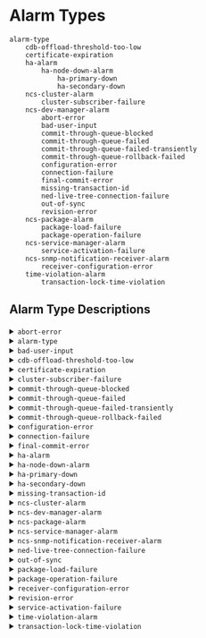 # Alarm Types

```
alarm-type
    cdb-offload-threshold-too-low
    certificate-expiration
    ha-alarm
        ha-node-down-alarm
            ha-primary-down
            ha-secondary-down
    ncs-cluster-alarm
        cluster-subscriber-failure
    ncs-dev-manager-alarm
        abort-error
        bad-user-input
        commit-through-queue-blocked
        commit-through-queue-failed
        commit-through-queue-failed-transiently
        commit-through-queue-rollback-failed
        configuration-error
        connection-failure
        final-commit-error
        missing-transaction-id
        ned-live-tree-connection-failure
        out-of-sync
        revision-error
    ncs-package-alarm
        package-load-failure
        package-operation-failure
    ncs-service-manager-alarm
        service-activation-failure
    ncs-snmp-notification-receiver-alarm
        receiver-configuration-error
    time-violation-alarm
        transaction-lock-time-violation
```

## Alarm Type Descriptions

<details>

<summary><code>abort-error</code></summary>

* **Initial Perceived Severity**\
  major
* **Description**\
  An error happened while aborting or reverting a transaction. Device's configuration is likely to be inconsistent with the NCS CDB.
* **Recommended Action**\
  Inspect the configuration difference with compare-config, resolve conflicts with sync-from or sync-to if any.
* **Clear Condition(s)**\
  If NCS achieves sync with the device, or receives a transaction id for a netconf session towards the device, the alarm is cleared.
* **Alarm Message(s)**
  * `Device {dev} is locked`
  * `Device {dev} is southbound locked`
  * `abort error`

</details>

<details>

<summary><code>alarm-type</code></summary>

* **Description**\
  Base identity for alarm types. A unique identification of the fault, not including the managed object. Alarm types are used to identify if alarms indicate the same problem or not, for lookup into external alarm documentation, etc. Different managed object types and instances can share alarm types. If the same managed object reports the same alarm type, it is to be considered to be the same alarm. The alarm type is a simplification of the different X.733 and 3GPP alarm IRP alarm correlation mechanisms and it allows for hierarchical extensions.\
  A 'specific-problem' can be used in addition to the alarm type in order to have different alarm types based on information not known at design-time, such as values in textual SNMP Notification varbinds.

</details>

<details>

<summary><code>bad-user-input</code></summary>

* **Initial Perceived Severity**\
  critical
* **Description**\
  Invalid input from user. NCS cannot recognize parameters needed to connect to device.
* **Recommended Action**\
  Verify that the user supplied input are correct.
* **Clear Condition(s)**\
  This alarm is not cleared.
* **Alarm Message(s)**
  * `Resource {resource} doesn't exist`

</details>

<details>

<summary><code>cdb-offload-threshold-too-low</code></summary>

* **Description**\
  The CDB Offload threshold configuration is set too low, causing the CDB memory footprint to reach the threshold even when there is no offloadable data present in the memory. The severity is warning.
* **Recommended Action**\
  If system memory is sufficient, increase the threshold value, otherwise increase the system memory capacity.
* **Clear Condition(s)**\
  This alarm is cleared when CDB offload can lower the CDB memory footprint below the configured threshold value.
* **Alarm Message(s)**
  * `Too low /config/cdb/persistence/offload/threshold value.`

</details>

<details>

<summary><code>certificate-expiration</code></summary>

* **Description**\
  The certificate is nearing its expiry or has already expired. The severity depends on the time left to expiry, it ranges from warning to critical.
* **Recommended Action**\
  Replace certificate.
* **Clear Condition(s)**\
  This alarm is cleared when the certificate is no longer loaded.
* **Alarm Message(s)**
  * `Certificate expires in less than {days} day(s)/Certificate has expired.`

</details>

<details>

<summary><code>cluster-subscriber-failure</code></summary>

* **Initial Perceived Severity**\
  critical
* **Description**\
  Failure to establish a notification subscription towards a remote node.
* **Recommended Action**\
  Verify IP connectivity between cluster nodes.
* **Clear Condition(s)**\
  This alarm is cleared if NCS succeeds to establish a subscription towards the remote node, or when the subscription is explicitly stopped.
* **Alarm Message(s)**
  * `Failed to establish netconf notification subscription to node ~s, stream ~s`
  * `Commit queue items with remote nodes will not receive required event notifications.`

</details>

<details>

<summary><code>commit-through-queue-blocked</code></summary>

* **Initial Perceived Severity**\
  warning
* **Description**\
  A commit was queued behind a queue item waiting to be able to connect to one of its devices. This is potentially dangerous since one unreachable device can potentially fill up the commit queue indefinitely.
* **Clear Condition(s)**\
  An alarm raised due to a transient error will be cleared when NCS is able to reconnect to the device.
* **Alarm Message(s)**
  * `Commit queue item ~p is blocked because item ~p cannot connect to ~s`

</details>

<details>

<summary><code>commit-through-queue-failed</code></summary>

* **Initial Perceived Severity**\
  critical
* **Description**\
  A queued commit failed.
* **Recommended Action**\
  Resolve with rollback if possible.
* **Clear Condition(s)**\
  This alarm is not cleared.
* **Alarm Message(s)**
  * `Failed to authenticate towards device {device}: {reason}`
  * `Device {dev} is locked`
  * `{Reason}`
  * `Device {dev} is southbound locked`
  * `Commit queue item {CqId} rollback invoked`
  * `Commit queue item {CqId} has failed: Operation failed because: inconsistent database`
  * `Remote commit queue item ~p cannot be unlocked: cluster node not configured correctly`

</details>

<details>

<summary><code>commit-through-queue-failed-transiently</code></summary>

* **Initial Perceived Severity**\
  critical
* **Description**\
  A queued commit failed as it exhausted its retry attempts on transient errors.
* **Recommended Action**\
  Resolve with rollback if possible.
* **Clear Condition(s)**\
  This alarm is not cleared.
* **Alarm Message(s)**
  * `Failed to connect to device {dev}: {reason}`
  * `Connection to {dev} timed out`
  * `Failed to authenticate towards device {device}: {reason}`
  * `The configuration database is locked for device {dev}: {reason}`
  * `the configuration database is locked by session {id} {identification}`
  * `the configuration database is locked by session {id} {identification}`
  * `{Dev}: Device is locked in a {Op} operation by session {session-id}`
  * `resource denied`
  * `Commit queue item {CqId} rollback invoked`
  * `Commit queue item {CqId} has failed: Operation failed because: inconsistent database`
  * `Remote commit queue item ~p cannot be unlocked: cluster node not configured correctly`

</details>

<details>

<summary><code>commit-through-queue-rollback-failed</code></summary>

* **Initial Perceived Severity**\
  critical
* **Description**\
  Rollback of a commit-queue item failed.
* **Recommended Action**\
  Investigate the status of the device and resolve the situation by issuing the appropriate action, i.e., service redeploy or a sync operation.
* **Clear Condition(s)**\
  This alarm is not cleared.
* **Alarm Message(s)**
  * `{Reason}`

</details>

<details>

<summary><code>configuration-error</code></summary>

* **Initial Perceived Severity**\
  critical
* **Description**\
  Invalid configuration of NCS managed device, NCS cannot recognize parameters needed to connect to device.
* **Recommended Action**\
  Verify that the configuration parameters defined in tailf-ncs-devices.yang submodule are consistent for this device.
* **Clear Condition(s)**\
  The alarm is cleared when NCS reads the configuration parameters for the device, and is raised again if the parameters are invalid.
* **Alarm Message(s)**
  * `Failed to resolve IP address for {dev}`
  * `the configuration database is locked by session {id} {identification}`
  * `{Reason}`
  * `Resource {resource} doesn't exist`

</details>

<details>

<summary><code>connection-failure</code></summary>

* **Initial Perceived Severity**\
  major
* **Description**\
  NCS failed to connect to a managed device before the timeout expired.
* **Recommended Action**\
  Verify address, port, authentication, check that the device is up and running. If the error occurs intermittently, increase connect-timeout.
* **Clear Condition(s)**\
  If NCS successfully reconnects to the device, the alarm is cleared.
* **Alarm Message(s)**
  * `The connection to {dev} was closed`
  * `Failed to connect to device {dev}: {reason}`

</details>

<details>

<summary><code>final-commit-error</code></summary>

* **Initial Perceived Severity**\
  critical
* **Description**\
  A managed device validated a configuration change, but failed to commit. When this happens, NCS and the device are out of sync.
* **Recommended Action**\
  Reconcile by comparing and sync-from or sync-to.
* **Clear Condition(s)**\
  If NCS achieves sync with a device, the alarm is cleared.
* **Alarm Message(s)**
  * `The connection to {dev} was closed`
  * `External error in the NED implementation for device {dev}: {reason}`
  * `Internal error in the NED NCS framework affecting device {dev}: {reason}`

</details>

<details>

<summary><code>ha-alarm</code></summary>

* **Description**\
  Base type for all alarms related to high availablity. This is never reported, sub-identities for the specific high availability alarms are used in the alarms.

</details>

<details>

<summary><code>ha-node-down-alarm</code></summary>

* **Description**\
  Base type for all alarms related to nodes going down in high availablity. This is never reported, sub-identities for the specific node down alarms are used in the alarms.

</details>

<details>

<summary><code>ha-primary-down</code></summary>

* **Initial Perceived Severity**\
  critical
* **Description**\
  The node lost the connection to the primary node.
* **Recommended Action**\
  Make sure the HA cluster is operational, investigate why the primary went down and bring it up again.
* **Clear Condition(s)**\
  This alarm is never automatically cleared and has to be cleared manually when the HA cluster has been restored.
* **Alarm Message(s)**
  * `Lost connection to primary due to: Primary closed connection`
  * `Lost connection to primary due to: Tick timeout`
  * `Lost connection to primary due to: code {Code}`

</details>

<details>

<summary><code>ha-secondary-down</code></summary>

* **Initial Perceived Severity**\
  critical
* **Description**\
  The node lost the connection to a secondary node.
* **Recommended Action**\
  Investigate why the secondary node went down, fix the connectivity issue and reconnect the secondary to the HA cluster.
* **Clear Condition(s)**\
  This alarm is cleared when the secondary node is reconnected to the HA cluster.
* **Alarm Message(s)**
  * `Lost connection to secondary`

</details>

<details>

<summary><code>missing-transaction-id</code></summary>

* **Initial Perceived Severity**\
  warning
* **Description**\
  A device announced in its NETCONF hello message that it supports the transaction-id as defined in http://tail-f.com/yang/netconf-monitoring. However when NCS tries to read the transaction-id no data is returned. The NCS check-sync feature will not work. This is usually a case of misconfigured NACM rules on the managed device.
* **Recommended Action**\
  Verify NACM rules on the concerned device.
* **Clear Condition(s)**\
  If NCS successfully reads a transaction id for which it had previously failed to do so, the alarm is cleared.
* **Alarm Message(s)**
  * `{Reason}`

</details>

<details>

<summary><code>ncs-cluster-alarm</code></summary>

* **Description**\
  Base type for all alarms related to cluster. This is never reported, sub-identities for the specific cluster alarms are used in the alarms.

</details>

<details>

<summary><code>ncs-dev-manager-alarm</code></summary>

* **Description**\
  Base type for all alarms related to the device manager This is never reported, sub-identities for the specific device alarms are used in the alarms.

</details>

<details>

<summary><code>ncs-package-alarm</code></summary>

* **Description**\
  Base type for all alarms related to packages. This is never reported, sub-identities for the specific package alarms are used in the alarms.

</details>

<details>

<summary><code>ncs-service-manager-alarm</code></summary>

* **Description**\
  Base type for all alarms related to the service manager This is never reported, sub-identities for the specific service alarms are used in the alarms.

</details>

<details>

<summary><code>ncs-snmp-notification-receiver-alarm</code></summary>

* **Description**\
  Base type for SNMP notification receiver Alarms. This is never reported, sub-identities for specific SNMP notification receiver alarms are used in the alarms.

</details>

<details>

<summary><code>ned-live-tree-connection-failure</code></summary>

* **Initial Perceived Severity**\
  major
* **Description**\
  NCS failed to connect to a managed device using one of the optional live-status-protocol NEDs.
* **Recommended Action**\
  Verify the configuration of the optional NEDs. If the error occurs intermittently, increase connect-timeout.
* **Clear Condition(s)**\
  If NCS successfully reconnects to the managed device, the alarm is cleared.
* **Alarm Message(s)**
  * `The connection to {dev} was closed`
  * `Failed to connect to device {dev}: {reason}`

</details>

<details>

<summary><code>out-of-sync</code></summary>

* **Initial Perceived Severity**\
  major
* **Description**\
  A managed device is out of sync with NCS. Usually it means that the device has been configured out of band from NCS point of view.
* **Recommended Action**\
  Inspect the difference with compare-config, reconcile by invoking sync-from or sync-to.
* **Clear Condition(s)**\
  If NCS achieves sync with a device, the alarm is cleared.
* **Alarm Message(s)**
  * `Device {dev} is out of sync`
  * `Out of sync due to no-networking or failed commit-queue commits.`
  * `got: ~s expected: ~s.`

</details>

<details>

<summary><code>package-load-failure</code></summary>

* **Initial Perceived Severity**\
  critical
* **Description**\
  NCS failed to load a package.
* **Recommended Action**\
  Check the package for the reason.
* **Clear Condition(s)**\
  If NCS successfully loads a package for which an alarm was previously raised, it will be cleared.
* **Alarm Message(s)**
  * `failed to open file {file}: {str}`
  * `Specific to the concerned package.`

</details>

<details>

<summary><code>package-operation-failure</code></summary>

* **Initial Perceived Severity**\
  critical
* **Description**\
  A package has some problem with its operation.
* **Recommended Action**\
  Check the package for the reason.
* **Clear Condition(s)**\
  This alarm is not cleared.

</details>

<details>

<summary><code>receiver-configuration-error</code></summary>

* **Initial Perceived Severity**\
  major
* **Description**\
  The snmp-notification-receiver could not setup its configuration, either at startup or when reconfigured. SNMP notifications will now be missed.
* **Recommended Action**\
  Check the error-message and change the configuration.
* **Clear Condition(s)**\
  This alarm will be cleared when the NCS is configured to successfully receive SNMP notifications
* **Alarm Message(s)**
  * `Configuration has errors.`

</details>

<details>

<summary><code>revision-error</code></summary>

* **Initial Perceived Severity**\
  major
* **Description**\
  A managed device arrived with a known module, but too new revision.
* **Recommended Action**\
  Upgrade the Device NED using the new YANG revision in order to use the new features in the device.
* **Clear Condition(s)**\
  If all device yang modules are supported by NCS, the alarm is cleared.
* **Alarm Message(s)**
  * `The device has YANG module revisions not supported by NCS. Use the /devices/device/check-yang-modules action to check which modules that are not compatible.`

</details>

<details>

<summary><code>service-activation-failure</code></summary>

* **Initial Perceived Severity**\
  critical
* **Description**\
  A service failed during re-deploy.
* **Recommended Action**\
  Corrective action and another re-deploy is needed.
* **Clear Condition(s)**\
  If the service is successfully redeployed, the alarm is cleared.
* **Alarm Message(s)**
  * `Multiple device errors: {str}`

</details>

<details>

<summary><code>time-violation-alarm</code></summary>

* **Description**\
  Base type for all alarms related to time violations. This is never reported, sub-identities for the specific time violation alarms are used in the alarms.

</details>

<details>

<summary><code>transaction-lock-time-violation</code></summary>

* **Initial Perceived Severity**\
  warning
* **Description**\
  The transaction lock time exceeded its threshold and might be stuck in the critical section. This threshold is configured in /ncs-config/transaction-lock-time-violation-alarm/timeout.
* **Recommended Action**\
  Investigate if the transaction is stuck and possibly interrupt it by closing the user session which it is attached to.
* **Clear Condition(s)**\
  This alarm is cleared when the transaction has finished.
* **Alarm Message(s)**
  * `Transaction lock time exceeded threshold.`

</details>
